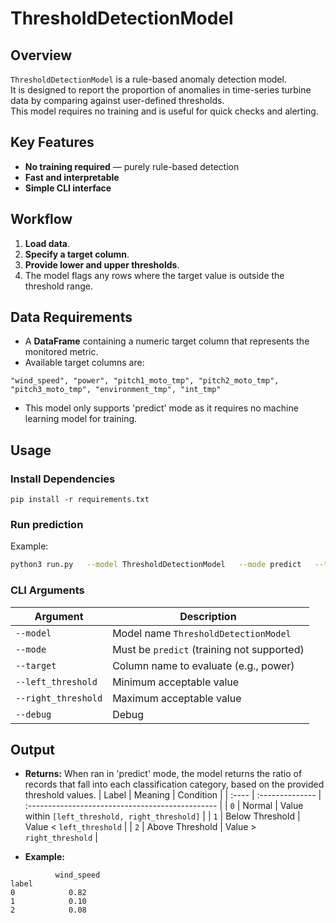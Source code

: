 # ThresholdDetectionModel

## Overview
`ThresholdDetectionModel` is a rule-based anomaly detection model.  
It is designed to report the proportion of anomalies in time-series turbine data by comparing against user-defined thresholds.  
This model requires no training and is useful for quick checks and alerting.

## Key Features
- **No training required** — purely rule-based detection
- **Fast and interpretable**
- **Simple CLI interface**

## Workflow
1. **Load data**.
2. **Specify a target column**.
3. **Provide lower and upper thresholds**.
4. The model flags any rows where the target value is outside the threshold range. 

## Data Requirements
- A **DataFrame** containing a numeric target column that represents the monitored metric. 
- Available target columns are:
```
"wind_speed", "power", "pitch1_moto_tmp", "pitch2_moto_tmp", "pitch3_moto_tmp", "environment_tmp", "int_tmp"
```
- This model only supports 'predict' mode as it requires no machine learning model for training.

## Usage

### Install Dependencies
```
pip install -r requirements.txt
```

### Run prediction
Example:
```bash
python3 run.py   --model ThresholdDetectionModel   --mode predict   --target power   --left_threshold 300.0   --right_threshold 500.0   --debug
```

### CLI Arguments
| Argument | Description |
|-----------|-------------|
| `--model` | Model name `ThresholdDetectionModel` |
| `--mode` | Must be `predict` (training not supported) |
| `--target` | Column name to evaluate (e.g., power) |
| `--left_threshold` | Minimum acceptable value |
| `--right_threshold` | Maximum acceptable value |
| `--debug` | Debug |

## Output
- **Returns:** When ran in 'predict' mode, the model returns the ratio of records that fall into each classification category, based on the provided threshold values.
| Label | Meaning         | Condition                                        |
| :---- | :-------------- | :----------------------------------------------- |
| `0`   | Normal          | Value within `[left_threshold, right_threshold]` |
| `1`   | Below Threshold | Value < `left_threshold`                         |
| `2`   | Above Threshold | Value > `right_threshold`                        |

- **Example:**  
```
          wind_speed
label                
0            0.82
1            0.10
2            0.08
```
